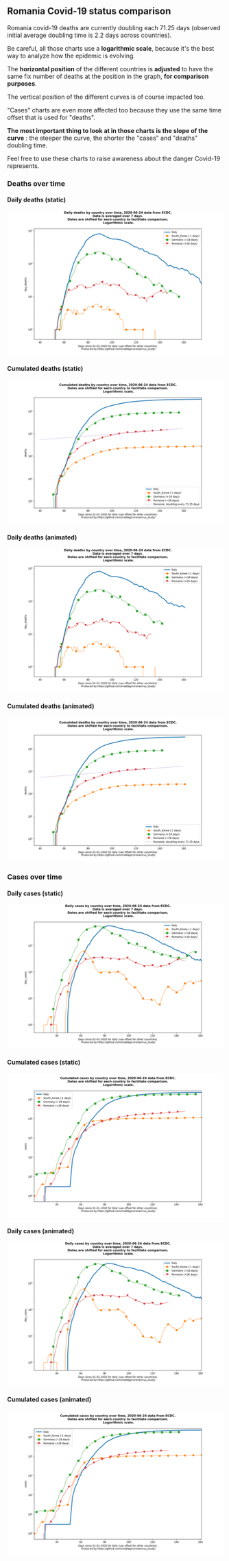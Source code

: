 ## Romania Covid-19 status comparison 

Romania covid-19 deaths are currently doubling each 71.25 days (observed initial average doubling time is 2.2 days across countries).



Be careful, all those charts use a **logarithmic scale**, because it's the best way to analyze how the epidemic is evolving.
 
The **horizontal position** of the different countries is **adjusted** to have the same fix number of deaths at the position in the graph, **for comparison purposes**.

The vertical position of the different curves is of course impacted too.

"Cases" charts are even more affected too because they use the same time offset that is used for "deaths".

**The most important thing to look at in those charts is the slope of the curve** : the steeper the curve, the shorter the "cases" and "deaths" doubling time.

Feel free to use these charts to raise awareness about the danger Covid-19 represents. 


 
### Deaths over time
 
#### Daily deaths (static)
![Romania covid-19 daily deaths static chart](https://raw.githubusercontent.com/madlag/coronavirus_study/master/notebooks/graphs/2020-06-24/countries/Romania/2020-06-24_Romania_day_deaths.png "Romania covid-19 day_deaths static chart")   
 
#### Cumulated deaths (static)
![Romania covid-19 cumulated deaths static chart](https://raw.githubusercontent.com/madlag/coronavirus_study/master/notebooks/graphs/2020-06-24/countries/Romania/2020-06-24_Romania_deaths.png "Romania covid-19 deaths static chart")   
 
#### Daily deaths (animated)
![Romania covid-19 daily deaths animated chart](https://raw.githubusercontent.com/madlag/coronavirus_study/master/notebooks/graphs/2020-06-24/countries/Romania/2020-06-24_Romania_day_deaths.gif "Romania covid-19 day_deaths animated chart")   
 
#### Cumulated deaths (animated)
![Romania covid-19 cumulated deaths animated chart](https://raw.githubusercontent.com/madlag/coronavirus_study/master/notebooks/graphs/2020-06-24/countries/Romania/2020-06-24_Romania_deaths.gif "Romania covid-19 deaths animated chart")   

 
### Cases over time
 
#### Daily cases (static)
![Romania covid-19 daily cases static chart](https://raw.githubusercontent.com/madlag/coronavirus_study/master/notebooks/graphs/2020-06-24/countries/Romania/2020-06-24_Romania_day_cases.png "Romania covid-19 day_cases static chart")   
 
#### Cumulated cases (static)
![Romania covid-19 cumulated cases static chart](https://raw.githubusercontent.com/madlag/coronavirus_study/master/notebooks/graphs/2020-06-24/countries/Romania/2020-06-24_Romania_cases.png "Romania covid-19 cases static chart")   
 
#### Daily cases (animated)
![Romania covid-19 daily cases animated chart](https://raw.githubusercontent.com/madlag/coronavirus_study/master/notebooks/graphs/2020-06-24/countries/Romania/2020-06-24_Romania_day_cases.gif "Romania covid-19 day_cases animated chart")   
 
#### Cumulated cases (animated)
![Romania covid-19 cumulated cases animated chart](https://raw.githubusercontent.com/madlag/coronavirus_study/master/notebooks/graphs/2020-06-24/countries/Romania/2020-06-24_Romania_cases.gif "Romania covid-19 cases animated chart")   

